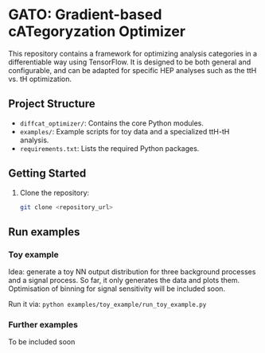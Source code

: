 # GATO: Gradient-based cATegoryzation Optimizer

This repository contains a framework for optimizing analysis categories in a differentiable way using TensorFlow. It is designed to be both general and configurable, and can be adapted for specific HEP analyses such as the ttH vs. tH optimization.

## Project Structure

- `diffcat_optimizer/`: Contains the core Python modules.
- `examples/`: Example scripts for toy data and a specialized ttH-tH analysis.
- `requirements.txt`: Lists the required Python packages.

## Getting Started

1. Clone the repository:
   ```bash
   git clone <repository_url>

## Run examples
### Toy example
Idea: generate a toy NN output distribution for three background processes and a signal process. 
So far, it only generates the data and plots them.
Optimisation of binning for signal sensitivity will be included soon.

Run it via: `python examples/toy_example/run_toy_example.py`


### Further examples
To be included soon
